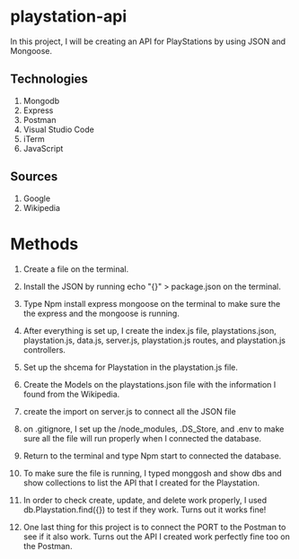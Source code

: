 # playstation-api

In this project, I will be creating an API for PlayStations by using JSON and Mongoose.

## Technologies

1. Mongodb
2. Express
3. Postman
4. Visual Studio Code
5. iTerm
6. JavaScript

## Sources

1. Google
2. Wikipedia

# Methods

1. Create a file on the terminal.

2. Install the JSON by running echo "{}" > package.json on the terminal.

3. Type Npm install express mongoose on the terminal to make sure the the express and the mongoose is running.

4. After everything is set up, I create the index.js file, playstations.json, playstation.js, data.js, server.js, playstation.js routes, and playstation.js controllers.

5. Set up the shcema for Playstation in the playstation.js file.

6. Create the Models on the playstations.json file with the information I found from the Wikipedia.

7. create the import on server.js to connect all the JSON file

8. on .gitignore, I set up the /node_modules, .DS_Store, and .env to make sure all the file will run properly when I connected the database.

9. Return to the terminal and type Npm start to connected the database.

10. To make sure the file is running, I typed monggosh and show dbs and show collections to list the API that I created for the Playstation.

11. In order to check create, update, and delete work properly, I used db.Playstation.find({}) to test if they work. Turns out it works fine!

12. One last thing for this project is to connect the PORT to the Postman to see if it also work. Turns out the API I created work perfectly fine too on the Postman.
